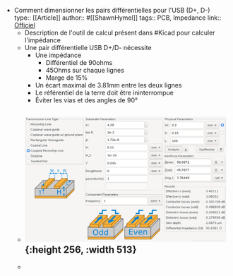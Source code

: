 - Comment dimensionner les pairs différentielles pour l'USB (D+, D-)
  type:: [[Article]]
  author:: #[[ShawnHymel]]
  tags:: PCB, Impedance
  link:: [Officiel](https://www.digikey.fr/en/maker/projects/how-to-route-differential-pairs-in-kicad-for-usb/45b99011f5d34879ae1831dce1f13e93)
	- Description de l'outil de calcul présent dans #Kicad pour calculer l'impédance
	- Une pair différentielle USB D+/D- nécessite
		- Une impédance
			- Différentiel de 90ohms
			- 45Ohms sur chaque lignes
			- Marge de 15%
		- Un écart maximal de 3.81mm entre les deux lignes
		- Le référentiel de la terre doit être ininterrompue
		- Éviter les vias et des angles de 90°
	- ![impedance_echinos.png](../assets/impedance_echinos_1696624458049_0.png){:height 256, :width 513}
		-
	-